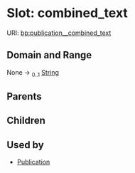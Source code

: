 
# Slot: combined_text




URI: [bp:publication__combined_text](http://w3id.org/ontogpt/metabolic-process-templatepublication__combined_text)


## Domain and Range

None &#8594;  <sub>0..1</sub> [String](types/String.md)

## Parents


## Children


## Used by

 * [Publication](Publication.md)
